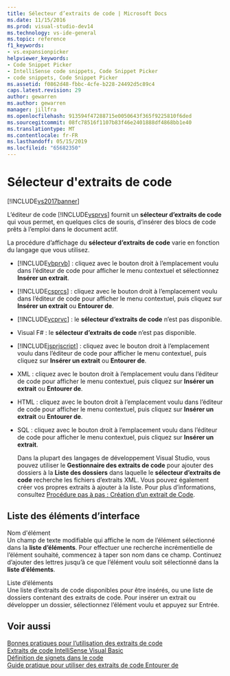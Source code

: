 ```yaml
---
title: Sélecteur d’extraits de code | Microsoft Docs
ms.date: 11/15/2016
ms.prod: visual-studio-dev14
ms.technology: vs-ide-general
ms.topic: reference
f1_keywords:
- vs.expansionpicker
helpviewer_keywords:
- Code Snippet Picker
- IntelliSense code snippets, Code Snippet Picker
- code snippets, Code Snippet Picker
ms.assetid: f0862d48-fbbc-4cfe-b228-24492d5c89c4
caps.latest.revision: 29
author: gewarren
ms.author: gewarren
manager: jillfra
ms.openlocfilehash: 913594f47288715e0050643f365f9225810f6ded
ms.sourcegitcommit: 08fc78516f1107b83f46e2401888df4868bb1e40
ms.translationtype: MT
ms.contentlocale: fr-FR
ms.lasthandoff: 05/15/2019
ms.locfileid: "65682350"
---
```

# <a name="code-snippet-picker"></a>Sélecteur d'extraits de code
[!INCLUDE[vs2017banner](../../includes/vs2017banner.md)]

L’éditeur de code [!INCLUDE[vsprvs](../../includes/vsprvs-md.md)] fournit un **sélecteur d’extraits de code** qui vous permet, en quelques clics de souris, d’insérer des blocs de code prêts à l’emploi dans le document actif.  
  
 La procédure d’affichage du **sélecteur d’extraits de code** varie en fonction du langage que vous utilisez.  
  
- [!INCLUDE[vbprvb](../../includes/vbprvb-md.md)] : cliquez avec le bouton droit à l’emplacement voulu dans l’éditeur de code pour afficher le menu contextuel et sélectionnez **Insérer un extrait**.  
  
- [!INCLUDE[csprcs](../../includes/csprcs-md.md)] : cliquez avec le bouton droit à l’emplacement voulu dans l’éditeur de code pour afficher le menu contextuel, puis cliquez sur **Insérer un extrait** ou **Entourer de**.  
  
- [!INCLUDE[vcprvc](../../includes/vcprvc-md.md)] : le **sélecteur d’extraits de code** n’est pas disponible.  
  
- Visual F# : le **sélecteur d’extraits de code** n’est pas disponible.  
  
- [!INCLUDE[jsprjscript](../../includes/jsprjscript-md.md)] : cliquez avec le bouton droit à l’emplacement voulu dans l’éditeur de code pour afficher le menu contextuel, puis cliquez sur **Insérer un extrait** ou **Entourer de**.  
  
- XML : cliquez avec le bouton droit à l’emplacement voulu dans l’éditeur de code pour afficher le menu contextuel, puis cliquez sur **Insérer un extrait** ou **Entourer de**.  
  
- HTML : cliquez avec le bouton droit à l’emplacement voulu dans l’éditeur de code pour afficher le menu contextuel, puis cliquez sur **Insérer un extrait** ou **Entourer de**.  
  
- SQL : cliquez avec le bouton droit à l’emplacement voulu dans l’éditeur de code pour afficher le menu contextuel, puis cliquez sur **Insérer un extrait**.  
  
  Dans la plupart des langages de développement Visual Studio, vous pouvez utiliser le **Gestionnaire des extraits de code** pour ajouter des dossiers à la **Liste des dossiers** dans laquelle le **sélecteur d’extraits de code** recherche les fichiers d’extraits XML. Vous pouvez également créer vos propres extraits à ajouter à la liste. Pour plus d’informations, consultez [Procédure pas à pas : Création d’un extrait de Code](../../ide/walkthrough-creating-a-code-snippet.md).  
  
## <a name="uielement-list"></a>Liste des éléments d’interface  
 Nom d'élément  
 Un champ de texte modifiable qui affiche le nom de l’élément sélectionné dans la **liste d’éléments**. Pour effectuer une recherche incrémentielle de l’élément souhaité, commencez à taper son nom dans ce champ. Continuez d’ajouter des lettres jusqu’à ce que l’élément voulu soit sélectionné dans la **liste d’éléments**.  
  
 Liste d’éléments  
 Une liste d’extraits de code disponibles pour être insérés, ou une liste de dossiers contenant des extraits de code. Pour insérer un extrait ou développer un dossier, sélectionnez l’élément voulu et appuyez sur Entrée.  
  
## <a name="see-also"></a>Voir aussi  
 [Bonnes pratiques pour l’utilisation des extraits de code](../../ide/best-practices-for-using-code-snippets.md)   
 [Extraits de code IntelliSense Visual Basic](https://msdn.microsoft.com/library/ffdde4c9-8141-4906-b09b-15181357a643)   
 [Définition de signets dans le code](../../ide/setting-bookmarks-in-code.md)   
 [Guide pratique pour utiliser des extraits de code Entourer de](../../ide/how-to-use-surround-with-code-snippets.md)
